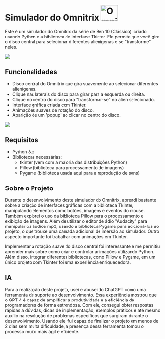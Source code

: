 # Simulador do Omnitrix <img src="https://github.com/user-attachments/assets/b804bf04-59f2-479e-b398-840487f31024" alt="Omnitrix" width="55" height="50">


Este é um simulador do Omnitrix da série de Ben 10 (Clássico), criado usando Python e a biblioteca de interface Tkinter. Ele permite que você gire o disco central para selecionar diferentes alienígenas e se "transforme" neles.

<img src="https://github.com/user-attachments/assets/a6af672a-14be-43eb-aa0a-ca3f8996a054">

## Funcionalidades

- Disco central do Omnitrix que gira suavemente ao selecionar diferentes alienígenas.
- Clique nas laterais do disco para girar para a esquerda ou direita.
- Clique no centro do disco para "transformar-se" no alien selecionado.
- Interface gráfica criada com Tkinter.
- Animações suaves de rotação do disco.
- Aparição de um 'popup' ao clicar no centro do disco.

<img src="https://github.com/user-attachments/assets/77975582-d45f-4717-850b-fe1017412bed">

## Requisitos

- Python 3.x
- Bibliotecas necessárias:
  - tkinter (vem com a maioria das distribuições Python)
  - Pillow (biblioteca para processamento de imagens)
  - Pygame (biblioteca usada aqui para a reprodução de sons)

## Sobre o Projeto

Durante o desenvolvimento deste simulador do Omnitrix, aprendi bastante sobre a criação de interfaces gráficas com a biblioteca Tkinter, manipulando elementos como botões, imagens e eventos do mouse. Também explorei o uso da biblioteca Pillow para o processamento e exibição de imagens. Além de utilizar o editor de ádio "Audacity" para manipular os áudios mp3, usando a biblioteca Pygame para adicioná-los ao projeto, o que trouxe uma camada adicional de imersão ao simulador.
Outro aspecto importante foi trabalhar com animações em Tkinter. 

Implementar a rotação suave do disco central foi interessante e me permitiu aprender mais sobre como criar e controlar animações utilizando Python. Além disso, integrar diferentes bibliotecas, como Pillow e Pygame, em um único projeto com Tkinter foi uma experiência enriquecedora.

## IA

Para a realização deste projeto, usei e abusei do ChatGPT como uma ferramenta de suporte ao desenvolvimento. Essa experiência mostrou que o GPT 4 é capaz de amplificar a produtividade e a eficiência de programadores de forma estrondosa. Com ele, consegui obter respostas rápidas a dúvidas, dicas de implementação, exemplos práticos e até mesmo auxílio na resolução de problemas específicos que surgiram durante o desenvolvimento. Usando ele, fui capaz de finalizar o projeto em menos de 2 dias sem muita dificuldade, a presença dessa ferramenta tornou o processo muito mais ágil e eficiente.
